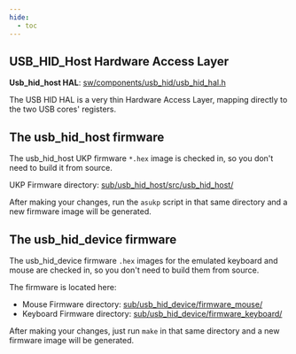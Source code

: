 ```yaml
---
hide:
  - toc
---
```


## USB_HID_Host Hardware Access Layer

**Usb_hid_host HAL**: [sw/components/usb_hid/usb_hid_hal.h](https://github.com/epsilon537/boxlambda/blob/master/sw/components/usb_hid/usb_hid_hal.h)

The USB HID HAL is a very thin Hardware Access Layer, mapping directly to the two USB cores' registers.

## The usb_hid_host firmware

The usb_hid_host UKP firmware `*.hex` image is checked in, so you don't need to build it from source.

UKP Firmware directory: [sub/usb_hid_host/src/usb_hid_host/](https://github.com/epsilon537/usb_hid_host/tree/boxlambda/src/usb_hid_host)

After making your changes, run the `asukp` script in that same directory and a new firmware image will be generated.

## The usb_hid_device firmware

The usb_hid_device firmware `.hex` images for the emulated keyboard and mouse are checked in, so you don't need to build them from source.

The firmware is located here:

- Mouse Firmware directory: [sub/usb_hid_device/firmware_mouse/](https://github.com/epsilon537/usb_hid_device/tree/boxlambda/firmware_mouse)
- Keyboard Firmware directory: [sub/usb_hid_device/firmware_keyboard/](https://github.com/epsilon537/usb_hid_device/tree/boxlambda/firmware_keyboard)

After making your changes, just run `make` in that same directory and a new firmware image will be generated.


